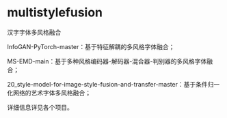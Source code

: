 # multistylefusion
汉字字体多风格融合


InfoGAN-PyTorch-master：基于特征解耦的多风格字体融合；


MS-EMD-main：基于多种风格编码器-解码器-混合器-判别器的多风格字体融合；


20_style-model-for-image-style-fusion-and-transfer-master：基于条件归一化网络的艺术字体多风格融合；


详细信息详见各个项目。
